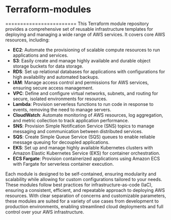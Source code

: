 # Terraform-modules
========================
This Terraform module repository provides a comprehensive set of reusable infrastructure templates for deploying and managing a wide range of AWS services. It covers core AWS resources, including:

- **EC2**: Automate the provisioning of scalable compute resources to run applications and services.
- **S3**: Easily create and manage highly available and durable object storage buckets for data storage.
- **RDS**: Set up relational databases for applications with configurations for high availability and automated backups.
- **IAM**: Manage access control and permissions for AWS services, ensuring secure access management.
- **VPC**: Define and configure virtual networks, subnets, and routing for secure, isolated environments for resources.
- **Lambda**: Provision serverless functions to run code in response to events, removing the need to manage servers.
- **CloudWatch**: Automate monitoring of AWS resources, log aggregation, and metric collection to track application performance.
- **SNS**: Provision Simple Notification Service (SNS) topics to manage messaging and communication between distributed services.
- **SQS**: Create Simple Queue Service (SQS) queues to enable reliable message queuing for decoupled applications.
- **EKS**: Set up and manage highly available Kubernetes clusters with Amazon Elastic Kubernetes Service (EKS) for container orchestration.
- **ECS Fargate**: Provision containerized applications using Amazon ECS with Fargate for serverless container execution.

Each module is designed to be self-contained, ensuring modularity and scalability while allowing for custom configurations tailored to your needs. These modules follow best practices for infrastructure-as-code (IaC), ensuring a consistent, efficient, and repeatable approach to deploying AWS resources. With clear separation of concerns and customizable parameters, these modules are suited for a variety of use cases from development to production environments, enabling streamlined cloud deployments and full control over your AWS infrastructure.
